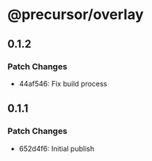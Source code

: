 # @precursor/overlay

## 0.1.2

### Patch Changes

-   44af546: Fix build process

## 0.1.1

### Patch Changes

-   652d4f6: Initial publish
